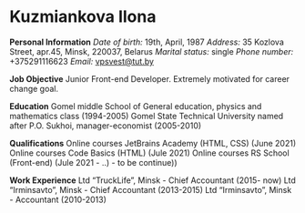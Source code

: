 # Kuzmiankova Ilona

**Personal Information**
*Date of birth:* 19th, April, 1987
*Address:* 35 Kozlova Street, apr.45, Minsk, 220037, Belarus
*Marital status:* single
*Phone number:* +375291116623
*Email:* vpsvest@tut.by

**Job Objective**
Junior Front-end Developer. Extremely motivated for career change goal.

**Education**
Gomel middle School of General education, physics and mathematics class (1994-2005)
Gomel State Technical University named after P.O. Sukhoi, manager-economist (2005-2010)

**Qualifications**
Online courses JetBrains Academy (HTML, CSS) (June 2021)
Online courses Code Basics (HTML) (Jule 2021)
Online courses RS School (Front-end) (Jule 2021 - ..) - to be continue))

**Work Experience**
Ltd “TruckLife”, Minsk - Chief Accountant (2015- now)
Ltd “Irminsavto”, Minsk - Chief Accountant (2013-2015)
Ltd “Irminsavto”, Minsk - Accountant (2010-2013)
